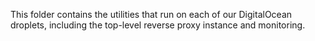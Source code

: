 This folder contains the utilities that run on each of our DigitalOcean
droplets, including the top-level reverse proxy instance and monitoring.
